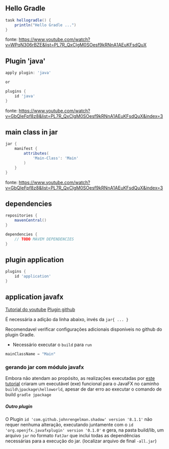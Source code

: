## Hello Gradle

````groovy
task hellogradle() {
    println("Hello Gradle ...")
}
````

fonte: https://www.youtube.com/watch?v=WPqN306rBZE&list=PL7R_QxClgM0SOesf9kRNnA1AEuKFsdQuX

## Plugin 'java'

```groovy
apply plugin: 'java'

or

plugins {
    id 'java'
}
```

fonte: https://www.youtube.com/watch?v=GbQIeFpf8z8&list=PL7R_QxClgM0SOesf9kRNnA1AEuKFsdQuX&index=3

## main class in jar

```groovy
jar {
    manifest {
        attributes(
            'Main-Class': 'Main'
        )
    }
}
```

fonte: https://www.youtube.com/watch?v=GbQIeFpf8z8&list=PL7R_QxClgM0SOesf9kRNnA1AEuKFsdQuX&index=3

## dependencies 

```groovy
repositories {
    mavenCentral()
}

dependencies {
    // TODO MAVEM DEPENDENCIES   
}
```

## plugin application

```groovy
plugins {
    id 'application'
}
```

## application javafx

[Tutorial do youtube](https://www.youtube.com/watch?v=bRpGnCjJ0ro)
[Plugin github](https://github.com/openjfx/javafx-gradle-plugin)

É necessária a adição da linha abaixo, invés da `jar{ ... } `

Recomendavel verificar configurações adicionais disponíveis no github do plugin Gradle.

- Necessário executar o `build` para `run`

```groovy 
mainClassName = "Main"
```

### gerando jar com módulo javafx

Embora não atendam ao propósito, as realizações executadas por [este tutorial](https://www.youtube.com/watch?v=dLH-HjiCtaI) criaram um executável (exe) funcional para o JavaFX no caminho `build\jpackage\helloworld`, apesar de dar erro ao executar o comando de build `gradle jpackage`

##### Outro plugin

O Plugin `id 'com.github.johnrengelman.shadow' version '8.1.1'` não requer nenhuma alteração, executando juntamente com o `id 'org.openjfx.javafxplugin' version '0.1.0'` e gera, na pasta build/lib, um arquivo `jar` no formato `FatJar` que inclui todas as dependências necessárias para a execução do jar. (localizar arquivo de final `-all.jar`)